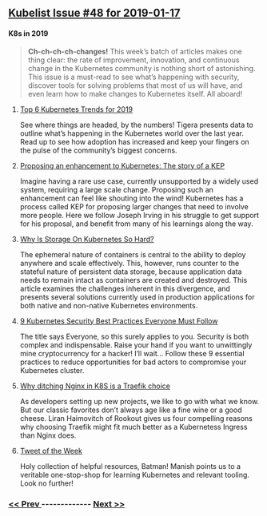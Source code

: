 ## [Kubelist Issue #48 for 2019-01-17](https://kubelist.com/issue/48)

#### K8s in 2019 

> <strong>Ch-ch-ch-ch-changes!</strong> This week’s batch of articles makes one thing clear: the rate of improvement, innovation, and continuous change in the Kubernetes community is nothing short of astonishing. This issue is a must-read to see what’s happening with security, discover tools for solving problems that most of us will have, and even learn how to make changes to Kubernetes itself. All aboard!

1. [Top 6 Kubernetes Trends for 2019 ](https://www.tigera.io/blog/top-6-kubernetes-trends-for-2019/)

    See where things are headed, by the numbers! Tigera presents data to outline what’s happening in the Kubernetes world over the last year. Read up to see how adoption has increased and keep your fingers on the pulse of the community’s biggest concerns.
1. [Proposing an enhancement to Kubernetes: The story of a KEP ](https://medium.com/uswitch-labs/proposing-an-enhancement-to-kubernetes-the-story-of-a-kep-f652656d0628)

    Imagine having a rare use case, currently unsupported by a widely used system, requiring a large scale change. Proposing such an enhancement can feel like shouting into the wind! Kubernetes has a process called KEP for proposing larger changes that need to involve more people. Here we follow Joseph Irving in his struggle to get support for his proposal, and benefit from many of his learnings along the way.
1. [Why Is Storage On Kubernetes So Hard? ](https://softwareengineeringdaily.com/2019/01/11/why-is-storage-on-kubernetes-is-so-hard/)

    The ephemeral nature of containers is central to the ability to deploy anywhere and scale effectively. This, however, runs counter to the stateful nature of persistent data storage, because application data needs to remain intact as containers are created and destroyed. This article examines the challenges inherent in this divergence, and presents several solutions currently used in production applications for both native and non-native Kubernetes environments.
1. [9 Kubernetes Security Best Practices Everyone Must Follow ](https://www.cncf.io/blog/2019/01/14/9-kubernetes-security-best-practices-everyone-must-follow/)

    The title says Everyone, so this surely applies to you. Security is both complex and indispensable. Raise your hand if you want to unwittingly mine cryptocurrency for a hacker! I’ll wait... Follow these 9 essential practices to reduce opportunities for bad actors to compromise your Kubernetes cluster.
1. [Why ditching Nginx in K8S is a Traefik choice ](https://www.rookout.com/why-ditching-ngnix-in-k8s-is-a-traefik-choice/)

    As developers setting up new projects, we like to go with what we know. But our classic favorites don’t always age like a fine wine or a good cheese. Liran Haimovitch of Rookout gives us four compelling reasons why choosing Traefik might fit much better as a Kubernetess Ingress than Nginx does.
1. [Tweet of the Week](https://twitter.com/kapmani/status/1085046512164302849)

    Holy collection of helpful resources, Batman! Manish points us to a veritable one-stop-shop for learning Kubernetes and relevant tooling. Look no further!

### [ << Prev ](kubelist-47.md) ------------- [ Next >> ](kubelist-49.md)